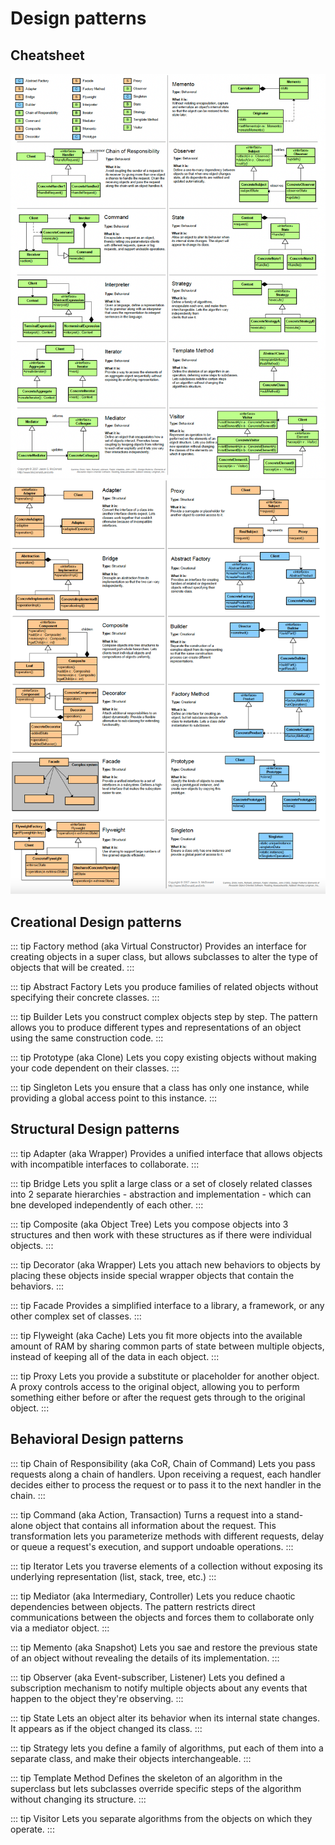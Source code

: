 # Design patterns

## Cheatsheet

![cheatsheet](./img/dp-cheatsheet1.png)
![cheatsheet](./img/dp-cheatsheet2.png)

## Creational Design patterns

::: tip Factory method (aka Virtual Constructor)
Provides an interface for creating objects in a super class, but allows subclasses to alter the type of objects that will be created.
:::


::: tip Abstract Factory
Lets you produce families of related objects without specifying their concrete classes.
:::

::: tip Builder
Lets you construct complex objects step by step. The pattern allows you to produce different types and representations of an object using the same construction code.
:::

::: tip Prototype (aka Clone)
Lets you copy existing objects without making your code dependent on their classes.
:::

::: tip Singleton
Lets you ensure that a class has only one instance, while providing a global access point to this instance.
:::

## Structural Design patterns

::: tip Adapter (aka Wrapper)
Provides a unified interface that allows objects with incompatible interfaces to collaborate.
:::

::: tip Bridge
Lets you split a large class or a set of closely related classes into 2 separate hierarchies  - abstraction and implementation - which can bne developed independently of each other.
:::

::: tip Composite (aka Object Tree)
Lets you compose objects into 3 structures and then work with these structures as if there were individual objects.
:::

::: tip Decorator (aka Wrapper)
Lets you attach new behaviors to objects by placing these objects inside special wrapper objects that contain the behaviors.
:::

::: tip Facade
Provides a simplified interface to a library, a framework, or any other complex set of classes.
:::

::: tip Flyweight (aka Cache)
Lets you fit more objects into the available amount of RAM by sharing common parts of state between multiple objects, instead of keeping all of the data in each object.
:::

::: tip Proxy
Lets you provide a substitute or placeholder for another object. A proxy controls access to the original object, allowing you to perform something  either before  or after the request gets through to the original object.
:::

## Behavioral Design patterns

::: tip Chain of Responsibility (aka CoR, Chain of Command)
Lets you pass requests along a chain of handlers. Upon receiving a request, each handler decides either to process the request or to pass it to the next handler in the chain.
:::

::: tip Command (aka Action, Transaction)
Turns a request into a stand-alone object that contains all information about the request. This transformation lets you parameterize methods with different requests, delay or queue a request's execution, and support undoable operations.
:::

::: tip Iterator
Lets you traverse elements of a collection without exposing its underlying representation (list, stack, tree, etc.)
:::

::: tip Mediator (aka Intermediary, Controller)
Lets you reduce chaotic dependencies between objects. The pattern restricts direct communications between the objects and forces them to collaborate only via a mediator object.
:::

::: tip Memento (aka Snapshot)
Lets you sae and restore the previous state of  an object without revealing the details of its implementation.
:::

::: tip Observer (aka Event-subscriber, Listener)
Lets you defined a subscription mechanism to notify multiple objects about any events that happen to the object they're observing.
:::

::: tip State
Lets an object alter its behavior when its internal state changes. It appears as if the object changed its class.
:::

::: tip Strategy
lets you define a family of algorithms, put each of them into a separate class, and make their objects interchangeable.
:::

::: tip Template Method
Defines the skeleton of an algorithm in the superclass but lets subclasses override specific steps of the algorithm without changing its structure.
:::

::: tip Visitor
Lets you separate algorithms from the objects on which they operate.
:::



